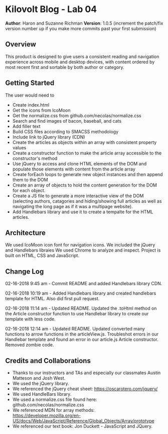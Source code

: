 # Kilovolt Blog - Lab 04

**Author**: Haron and Suzanne Richman
**Version**: 1.0.5 (increment the patch/fix version number up if you make more commits past your first submission)

## Overview

This product is designed to give users a consistent reading and navigation experience across mobile and desktop devices, with content ordered by most recent first and sortable by both author or category. 

## Getting Started

The user would need to 
* Create index.html
* Get the icons from IcoMoon
* Get the normalize.css from github.com/necolas/normalize.css
* Search and find images of bacon, baseball, and cats
* Add filler text
* Build CSS files according to SMACSS methodology
* Include link to jQuery library (CDN)
* Create the articles as objects within an array with consistent property values
* Create a constructor function to make the article array accessible to the constructor's method
* Use jQuery to access and clone HTML elements of the DOM and populate those elements with content from the article array
* Create forEach loops to generate new object instances and then append them to the DOM
* Create an array of objects to hold the content generation for the DOM for each object.
* Create a JS file to generate a more interactive view of the DOM (selecting authors, catagories and hiding/showing full articles as well as navigating the long page as if it was a multipage website).
* Add Handlebars library and use it to create a tempalte for the HTML articles. 


## Architecture

We used IcoMoon icon font for navigation icons. We included the jQuery and Handlebars libraies We used Chrome to analyze and inspect. Project is built on HTML, CSS and JavaScript.

## Change Log

02-16-2018 9:45 am - Commit README and added Handlebars library CDN.

02-16-2018 10:19 am - Added Handlebars library and created handlebars template for HTML. Also did first pull request. 

02-16-2018 11:14 am - Updated README. Updated the .toHtml method on the Article constructor function to use Handlebar library to create our template with less code.

02-16-2018 12:14 am - Updated README. Updated converted many functions to arrow functions in the articleView.js. Troubleshot errors in our Handlebar template and found an error in our article.js Article constructor. Removed zombie code. 

## Credits and Collaborations

* Thanks to our instructors and TAs and especially our classmates Austin Matteson and Josh West. 
* We used the jQuery library.
* We referenced the jQuery cheat sheet: https://oscarotero.com/jquery/
* We used HandleBars library.
* We used a normalize.css file found here: github.com/necolas/normalize.css
* We referenced MDN for array methods: https://developer.mozilla.org/en-US/docs/Web/JavaScript/Reference/Global_Objects/Array/prototype
* We referenced our text book: Jon Duckett - JavaScript and JQuery.